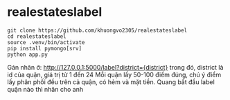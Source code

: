 # realestateslabel
```
git clone https://github.com/khuongvo2305/realestateslabel
cd realestateslabel
source .venv/bin/activate
pip install pymongo[srv]
python app.py
```
Gán nhãn ở: http://127.0.0.1:5000/label?district={district}
trong đó, district là id của quận, giá trị từ 1 đến 24
Mỗi quận lấy 50-100 điểm đúng, chú ý điểm lấy phân phối đều trên cả quận, có hẻm và mặt tiền.
Quang bắt đầu label quận nào thì nhăn cho anh
